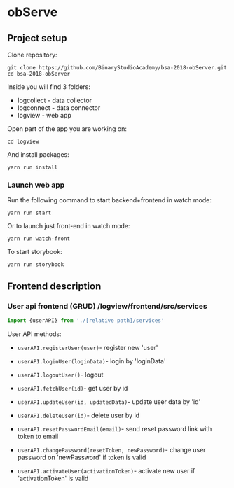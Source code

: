 # obServe

## Project setup

Clone repository:

```
git clone https://github.com/BinaryStudioAcademy/bsa-2018-obServer.git
cd bsa-2018-obServer
```

Inside you will find 3 folders:
* logcollect - data collector
* logconnect - data connector
* logview - web app

Open part of the app you are working on:
```
cd logview
```
And install packages:

```
yarn run install
```

### Launch web app

Run the following command to start backend+frontend in watch mode:

```
yarn run start
```

Or to launch just front-end in watch mode:

```
yarn run watch-front
```

To start storybook:

```
yarn run storybook
```

## Frontend description

### User api frontend (GRUD) /logview/frontend/src/services

```javascript
import {userAPI} from './[relative path]/services'
```
User API methods:


* ``` userAPI.registerUser(user) ```- register new 'user'

* ``` userAPI.loginUser(loginData) ```- login by 'loginData'

* ``` userAPI.logoutUser() ```- logout

* ``` userAPI.fetchUser(id) ```- get user by id

* ``` userAPI.updateUser(id, updatedData) ```- update user data by 'id'

* ``` userAPI.deleteUser(id) ```- delete user by id

* ``` userAPI.resetPasswordEmail(email) ```- send reset password link with token to email

* ``` userAPI.changePassword(resetToken, newPassword) ```- change user password on 'newPassword' if token is valid

* ``` userAPI.activateUser(activationToken) ```- activate new user if 'activationToken' is valid
